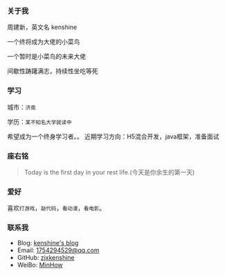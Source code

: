 ### 关于我

周建新，英文名 kenshine

一个终将成为大佬的小菜鸟

一个暂时是小菜鸟的未来大佬

间歇性踌躇满志，持续性坐吃等死

### 学习

城市：`济南`

学历：`某不知名大学就读中`

希望成为一个终身学习者。。
近期学习方向：H5混合开发，java框架，准备面试

### 座右铭
> Today is the first day in your rest life.(今天是你余生的第一天)

### 爱好

喜欢`打游戏`，`敲代码`，`看动漫`，`看电影`。

### 联系我
* Blog: [kenshine's blog](https://zjxkenshine.github.io "程序人生")
* Email: 1754294529@qq.com
* GitHub: [zjxkenshine](https://github.com/zjxkenshine)
* WeiBo: [MinHow](http://weibo.com/3807155334)

